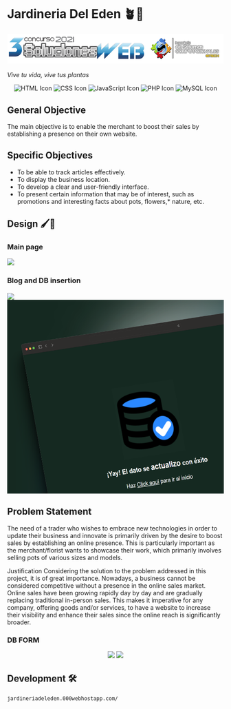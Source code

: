 # Jardineria Del Eden 🪴🌱

<p align="center">
 <img src="img/headerReadme.png">

</p>

 _Vive tu vida, vive tus plantas_


<p align="center">
  <img src="https://img.shields.io/badge/-HTML-E34F26?style=for-the-badge&logo=html5&logoColor=white" alt="HTML Icon" />
  <img src="https://img.shields.io/badge/-CSS-1572B6?style=for-the-badge&logo=css3&logoColor=white" alt="CSS Icon" />
  <img src="https://img.shields.io/badge/-JavaScript-F7DF1E?style=for-the-badge&logo=javascript&logoColor=black" alt="JavaScript Icon" />
  <img src="https://img.shields.io/badge/-PHP-777BB4?style=for-the-badge&logo=php&logoColor=white" alt="PHP Icon" />
  <img src="https://img.shields.io/badge/-MySQL-4479A1?style=for-the-badge&logo=mysql&logoColor=white" alt="MySQL Icon" />
</p>

## General Objective

The main objective is to enable the merchant to boost their sales by establishing a presence on their own website.

## Specific Objectives
* To be able to track articles effectively.
* To display the business location.
* To develop a clear and user-friendly interface.
* To present certain information that may be of interest, such as promotions and interesting facts about pots, flowers,*  nature, etc.


## Design 🖌️🎨
<p align="center">

### **Main page**
 <img src="./img/61shots_so.png">
</p>

<p align="center">

### **Blog and DB insertion**
<a href="">
  <img height="450" align="center" src="./img/blog.png" />
</a>
<a href="">
  <img height="450" align="center" src="./img/bd.png" />
</a>
<p>



## Problem Statement

The need of a trader who wishes to embrace new technologies in order to update their business and innovate is primarily driven by the desire to boost sales by establishing an online presence. This is particularly important as the merchant/florist wants to showcase their work, which primarily involves selling pots of various sizes and models.

Justification
Considering the solution to the problem addressed in this project, it is of great importance. Nowadays, a business cannot be considered competitive without a presence in the online sales market. Online sales have been growing rapidly day by day and are gradually replacing traditional in-person sales. This makes it imperative for any company, offering goods and/or services, to have a website to increase their visibility and enhance their sales since the online reach is significantly broader.


### **DB FORM**
<p align="center">
 <img src="./img/top.png" width="800">
 <img src="./img/bottom.png" width="800">
</p>

## Development 🛠️
```url
jardineriadeleden.000webhostapp.com/

```